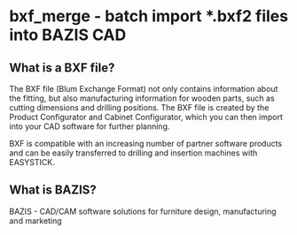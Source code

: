 # bxf_merge - batch import *.bxf2 files into BAZIS CAD
## What is a BXF file?
The BXF file (Blum Exchange Format) not only contains information about the fitting, but also manufacturing information for wooden parts, such as cutting dimensions and drilling positions. The BXF file is created by the Product Configurator and Cabinet Configurator, which you can then import into your CAD software for further planning.

BXF is compatible with an increasing number of partner software products and can be easily transferred to drilling and insertion machines with EASYSTICK.

## What is BAZIS?
BAZIS - CAD/CAM software solutions for furniture design, manufacturing and marketing
